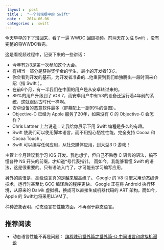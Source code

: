 ```yaml
---
 layout :  post 
 title :  "一个前端眼中的 Swift"
 date :   2014-06-06
 categories :  swift
---
```


今天早早的下了班回来，看了一遍 WWDC 回顾视频。前两天在关注 Swift ，没有完整的将WWDC看完。

这是看视频过程中，记录下来的一些讲话：

*  今年有2/3是第一次参加这个大会。
* 有相当一部分是获得奖学金的学生，最小的开发者13岁。
* 你会看到开发的基石，为开发者准备的…他重要到我们单独腾出一段时间来介绍（指 Swift ）。
* 在前6个月，有一半我们在中国的用户是从安卓转过来的。
* 89%的用户升级到了 iOS  7，而安卓用户中有1/3的设备还运行着4年前的系统，这就跟远古时代一样啊。
* 安卓设备的恶意软件最多（屏幕配上一副99%的饼图）。
* Objective-C 已经为 Apple 服务了20年，如果没有 C 的 Objective-C 会怎样？
* Chris   Lattner 上台说道：让我给你展示下用 Swift 编程是多么的有趣。
* Swift 使我们可以使用脚本语言，而不用担心牺牲性能，完全支持 Cocoa 和 Cocoa   Touch 。
* Swift 可以编写任何应用，从社交媒体应用，到大型3 D 游戏！

主管上个月建议我学习 iOS 开发。我也想学，但自己不熟悉 C 语言的语法，搞不懂各种 NS 开头的前缀，才知道*号代表指针。
而如今，我能够看懂 Swift 的语法，这是很重要的。只有语法入门了，才可能去学习编写应用。

另外的感悟是，高级语言真的是越来越高级了。 Google 的 V8 引擎采用动态编译技术，运行时甚至比 GCC 编译后的程序更快。
 Google 正在将 Android  执行环境，从原来的  Dalvik  虚拟机，换成可以直接生成机器代码的  ART  架构。而如今，Apple 的 Swift也将采用LLVM了。

种种迹象表明，动态语言在性能方面，不再弱于静态语言。

## 推荐阅读

* 动态语言性能不再是问题： [编程珠玑番外篇之番外篇-O 中间语言和虚拟机漫谈](http://blog.youxu.info/2014/05/11/language-and-vm/)
